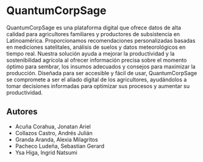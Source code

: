 # QuantumCorpSage

QuantumCorpSage es una plataforma digital que ofrece datos de alta calidad para agricultores familiares y productores de subsistencia en Latinoamérica. Proporcionamos recomendaciones personalizadas basadas en mediciones satelitales, análisis de suelos y datos meteorológicos en tiempo real. Nuestra solución ayuda a mejorar la productividad y la sostenibilidad agrícola al ofrecer información precisa sobre el momento óptimo para sembrar, los insumos adecuados y consejos para maximizar la producción. Diseñada para ser accesible y fácil de usar, QuantumCorpSage se compromete a ser el aliado digital de los agricultores, ayudándolos a tomar decisiones informadas para optimizar sus procesos y aumentar su productividad.

## Autores

- Acuña Corahua, Jonatan Ariel
- Collazos Castro, Andrés Julián
- Granda Aranda, Alexia Milagritos
- Pacheco Ludeña, Sebastian Gerard
- Ysa Higa, Ingrid Natsumi
